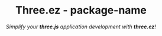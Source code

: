 <div align="center">
  
  <h1>Three.ez - package-name</h1>
  <p>
    <em>Simplify your <b>three.js</b> application development with <b>three.ez</b>!</em>
  </p>

</div>

